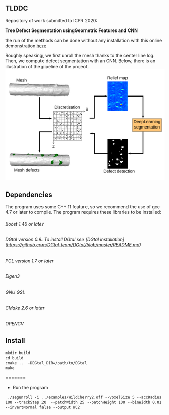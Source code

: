 ## TLDDC
<!--This code use a previous work (https://github.com/vanthonguyen/treelogdefectsegmentation). The previous work first compute a centerline from a tree mesh (by accumulation in 3D voxels) then an estimation of the surface radius is done by the studies of rectangular patch around vertices mesh. This allows the computation of delta distance for each vertices. Finally a treshold  (Rosin) is compute to distinguish wich vertices is a part of defect or not. To know more about the previous work, there is an online demo : http://ipol-geometry.loria.fr/~kerautre/ipol_demo/TDD_IPOLDemo/ and there is an article :  ICPR 2016 "Segmentation of defects on log surface from terrestrial Lidar data".

Here, we want to explore an other use of the centerline. The main idea, is using centerline to unroll tree mesh, then work on 2D image with an intensity able to represent defect shape. This image may be usefull to labeling task, segmentation task, and clasification task. -->
Repository of work submitted to ICPR 2020:

**Tree Defect Segmentation usingGeometric Features and CNN**

the run of the methods can be done without any installation with this online demonstration [here](http://kerautret.github.io/TLDDC)

Roughly speaking, we first unroll the mesh thanks to the center line log. Then, we compute defect segmentation with an CNN. Below, there is an illustration of the pipeline of the project.  
![alt text](pipeline.png?raw=true "A quoi ça sert ?")

## Dependencies
The program uses some C++ 11 feature, so we recommend the use of gcc 4.7 or later to compile. The program requires these libraries to be installed:
###### Boost 1.46 or later
###### DGtal version 0.9. To install DGtal see [DGtal installation] (https://github.com/DGtal-team/DGtal/blob/master/README.md)
###### PCL version 1.7 or later
###### Eigen3
###### GNU GSL
###### CMake 2.6 or later
###### OPENCV

## Install
```
mkdir build
cd build
cmake ..  -DDGtal_DIR=/path/to/DGtal
make
```

=======
* Run the program
```
 ./segunroll -i ../examples/WildCherry2.off --voxelSize 5 --accRadius 100 --trackStep 20  --patchWidth 25 --patchHeight 100 --binWidth 0.01 --invertNormal false --output WC2

```
